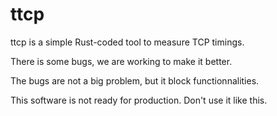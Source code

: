 # ttcp

ttcp is a simple Rust-coded tool to measure TCP timings.

There is some bugs, we are working to make it better.

The bugs are not a big problem, but it block functionnalities.

This software is not ready for production. Don't use it like this.
